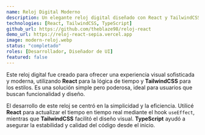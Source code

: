 ```yaml
---
name: Reloj Digital Moderno
description: Un elegante reloj digital diseñado con React y TailwindCSS para ofrecer una experiencia visual moderna y fluida. Perfecto para mantenerte al tanto de la hora con estilo y elegancia en cualquier dispositivo.
technologies: [React, TailwindCSS, TypeScript]
github_url: https://github.com/theblaze98/reloj-react
demo_url: https://reloj-react-sepia.vercel.app
image: modern-reloj.webp
status: "completado"
roles: [Desarrollador, Diseñador de UI]
featured: false
---
```

Este reloj digital fue creado para ofrecer una experiencia visual sofisticada y moderna, utilizando **React** para la lógica de tiempo y **TailwindCSS** para los estilos. Es una solución simple pero poderosa, ideal para usuarios que buscan funcionalidad y diseño.


El desarrollo de este reloj se centró en la simplicidad y la eficiencia. Utilicé **React** para actualizar el tiempo en tiempo real mediante el hook `useEffect`, mientras que **TailwindCSS** facilitó el diseño visual. **TypeScript** ayudó a asegurar la estabilidad y calidad del código desde el inicio.
